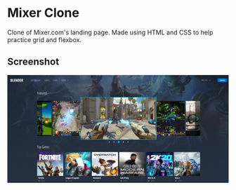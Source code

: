 # Mixer Clone
Clone of Mixer.com's landing page. Made using HTML and CSS to help practice grid and flexbox.

## Screenshot

![photo-of-game](https://github.com/codewithsrobins1/mixer-clone/blob/master/githubImg.PNG?raw=true)
